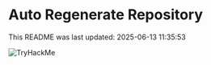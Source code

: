 # Auto Regenerate Repository

This README was last updated: 2025-06-13 11:35:53

 ![TryHackMe](https://tryhackme.com/badge/533634)